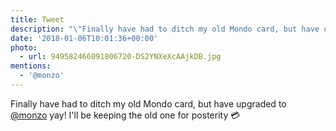 ```yaml
---
title: Tweet
description: "\"Finally have had to ditch my old Mondo card, but have upgraded to [@monzo](https://twitter.com/@monzo) yay!\nI'll be keeping the old one for posterity \U0001F4B3 \""
date: '2018-01-06T10:01:36+00:00'
photo:
  - url: 949582466091806720-DS2YNXeXcAAjkDB.jpg
mentions:
  - '@monzo'
---
```

Finally have had to ditch my old Mondo card, but have upgraded to [@monzo](https://twitter.com/@monzo) yay!
I'll be keeping the old one for posterity 💳 
